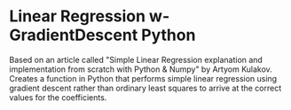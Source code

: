 # Linear Regression w-GradientDescent Python
Based on an article called "Simple Linear Regression explanation and implementation from scratch with Python & Numpy" by Artyom Kulakov. Creates a function in Python that performs simple linear regression using gradient descent rather than ordinary least squares to arrive at the correct values for the coefficients.
